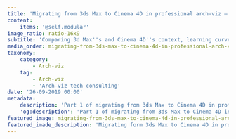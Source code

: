 ```yaml
---
title: 'Migrating from 3ds Max to Cinema 4D in professional arch-viz – Part 1'
content:
    items: '@self.modular'
image_ratio: ratio-16x9
subtitle: 'Comparing 3d Max''s and Cinema 4D''s context, learning curve, UI and workflow'
media_order: migrating-from-3ds-max-to-cinema-4d-in-professional-arch-viz-part-1-1.jpg
taxonomy:
    category:
        - Arch-viz
    tag:
        - Arch-viz
        - 'Arch-viz tech consulting'
date: '26-09-2019 00:00'
metadata:
    description: 'Part 1 of migrating from 3ds Max to Cinema 4D in professional arc-viz - comparing 3ds Max''s and Cinema 4D''s context, learning curve, UI and workflow.'
    'og:description': 'Part 1 of migrating from 3ds Max to Cinema 4D in professional arc-viz - comparing 3ds Max''s and Cinema 4D''s context, learning curve, UI and workflow.'
featured_image: migrating-from-3ds-max-to-cinema-4d-in-professional-arch-viz-part-1-1.jpg
featured_imade_description: 'Migrating form 3ds Max to Cinema 4D in professional arch-vizt - Part 1'
---
```


